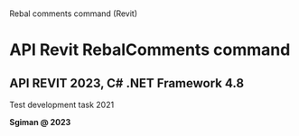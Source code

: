 # 
 Rebal сomments command (Revit)
# API Revit RebalComments command

## API REVIT 2023, C# .NET Framework 4.8

Test development task 2021

**Sgiman @ 2023**
